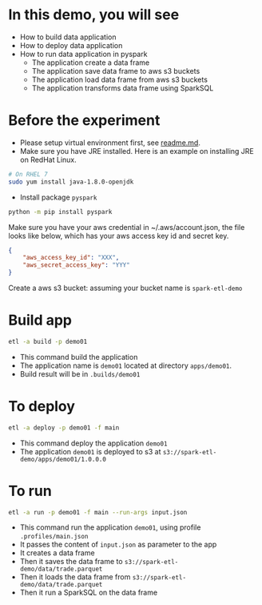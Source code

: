 # In this demo, you will see
* How to build data application
* How to deploy data application
* How to run data application in pyspark
    * The application create a data frame
    * The application save data frame to aws s3 buckets
    * The application load data frame from aws s3 buckets
    * The application transforms data frame using SparkSQL

# Before the experiment
* Please setup virtual environment first, see [readme.md](../readme.md).
* Make sure you have JRE installed. Here is an example on installing JRE on RedHat Linux.
```bash
# On RHEL 7
sudo yum install java-1.8.0-openjdk
```

* Install package `pyspark`
```bash
python -m pip install pyspark
```

Make sure you have your aws credential in ~/.aws/account.json, the file looks like below, which has your aws access key id and secret key.
```json
{
    "aws_access_key_id": "XXX",
    "aws_secret_access_key": "YYY"
}

```
Create a aws s3 bucket: assuming your bucket name is `spark-etl-demo`

# Build app
```bash
etl -a build -p demo01
```
* This command build the application
* The application name is `demo01` located at directory `apps/demo01`. 
* Build result will be in `.builds/demo01`


# To deploy
```bash
etl -a deploy -p demo01 -f main
```
* This command deploy the application `demo01`
* The application `demo01` is deployed to s3 at `s3://spark-etl-demo/apps/demo01/1.0.0.0`

# To run
```bash
etl -a run -p demo01 -f main --run-args input.json
```
* This command run the application `demo01`, using profile `.profiles/main.json`
* It passes the content of `input.json` as parameter to the app
* It creates a data frame
* Then it saves the data frame to `s3://spark-etl-demo/data/trade.parquet`
* Then it loads the data frame from `s3://spark-etl-demo/data/trade.parquet`
* Then it run a SparkSQL on the data frame
